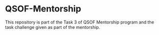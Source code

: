 # QSOF-Mentorship

This repository is part of the Task 3 of QSOF Mentorship program and the task challenge given as part of the mentorship.
